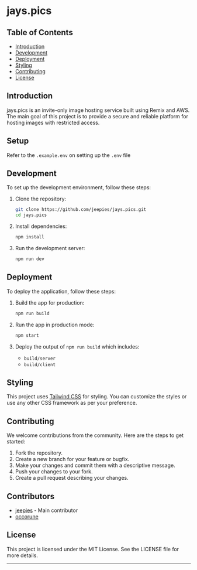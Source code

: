 # jays.pics

## Table of Contents
- [Introduction](#introduction)
- [Development](#development)
- [Deployment](#deployment)
- [Styling](#styling)
- [Contributing](#contributing)
- [License](#license)

## Introduction

jays.pics is an invite-only image hosting service built using Remix and AWS. The main goal of this project is to provide a secure and reliable platform for hosting images with restricted access.

## Setup
Refer to the `.example.env` on setting up the `.env` file

## Development

To set up the development environment, follow these steps:

1. Clone the repository:
    ```sh
    git clone https://github.com/jeepies/jays.pics.git
    cd jays.pics
    ```

2. Install dependencies:
    ```sh
    npm install
    ```

3. Run the development server:
    ```sh
    npm run dev
    ```

## Deployment

To deploy the application, follow these steps:

1. Build the app for production:
    ```sh
    npm run build
    ```

2. Run the app in production mode:
    ```sh
    npm start
    ```

3. Deploy the output of `npm run build` which includes:
    - `build/server`
    - `build/client`

## Styling

This project uses [Tailwind CSS](https://tailwindcss.com/) for styling. You can customize the styles or use any other CSS framework as per your preference.

## Contributing

We welcome contributions from the community. Here are the steps to get started:

1. Fork the repository.
2. Create a new branch for your feature or bugfix.
3. Make your changes and commit them with a descriptive message.
4. Push your changes to your fork.
5. Create a pull request describing your changes.

## Contributors

- [jeepies](https://github.com/jeepies) - Main contributor
- [occorune](https://github.com/occorune)

## License

This project is licensed under the MIT License. See the LICENSE file for more details.

---

